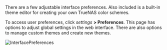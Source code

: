 &NewLine;

There are a few adjustable interface preferences. Also included is a built-in theme editor for creating your own TrueNAS color schemes.

To access user preferences, click <i class="material-icons" aria-hidden="true" title="Settings">settings</i> **> Preferences**.
This page has options to adjust global settings in the web interface. There are also options to manage custom themes and create new themes.

![InterfacePreferences](/images/CORE/Settings/InterfacePreferences.png "Interface Preferences")
